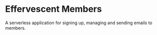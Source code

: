 # Effervescent Members

A serverless application for signing up, managing and sending emails to members.